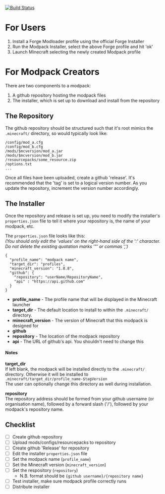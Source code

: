 [![Build Status](https://travis-ci.org/dags-/Installer.svg?branch=master)](https://travis-ci.org/dags-/Installer)

For Users
====
1. Install a Forge Modloader profile using the official Forge Installer
2. Run the Modpack Installer, select the above Forge profile and hit 'ok'
3. Launch Minecraft selecting the newly created Modpack profile

For Modpack Creators
====
There are two components to a modpack:  

1. A github repository hosting the modpack files
2. The installer, which is set up to download and install from the repository

## The Repository
The github repository should be structured such that it's root mimics the 
`.minecraft/` directory, so would typically look like:  
```
/config/mod_a.cfg
/config/mod_b.cfg
/mods/$mcversion/mod_a.jar
/mods/$mcversion/mod_b.jar
/resourcepacks/some_resource.zip
/options.txt
...
```
Once all files have been uploaded, create a github 'release'. It's recommended
that the 'tag' is set to a logical version number. As you update the repository,
increment the version number accordingly.

## The Installer
Once the repository and release is set up, you need to modify the installer's
`properties.json` file to tell it where your repository is, the name of your
modpack, etc.

The `properties.json` file looks like this:  
_(You should only edit the 'values' on the right-hand side of the ':' character. 
Do not delete the existing quotation marks '"' or commas ',')_
```
{
  "profile_name": "modpack name",
  "target_dir": "profiles",
  "minecraft_version": "1.8.8",
  "github": {
    "repository": "userName/RepositoryName",
    "api" : "https://api.github.com"
  }
}
```
- **profile_name** - The profile name that will be displayed in the Minecraft
 launcher
- **target_dir** - The default location to install to within the `.minecraft/`
directory.
- **minecraft_version** - The version of Minecraft that this modpack is designed for
- **github**
 - **repository** - The location of the modpack repository
 - **api** - The URL of github's api. You shouldn't need to change this
 
#### Notes
**target_dir**  
If left blank, the modpack will be installed directly to the `.minecraft/`
directory. Otherwise it will be installed to `.minecraft/target_dir/profile_name-$tagVersion`  
The user can optionally change this directory as well during installation.

**repository**  
The repository address should be formed from your github username (or organisation
name), followed by a forward slash ('/'), followed by your modpack's repository name. 

## Checklist
- [ ] Create github repository
- [ ] Upload mods/configs/resourcepacks to repository
- [ ] Create github 'Release' for repository
- [ ] Edit the installer `properties.json` file
 - [ ] Set the modpack name (`profile_name`)
 - [ ] Set the Minecraft version (`minecraft_version`)
 - [ ] Set the respository (`repository`)
   - N.B. format should be `{github username}/{repository name}`
- [ ] Test installer, make sure modpack profile correctly runs
- [ ] Distribute installer
